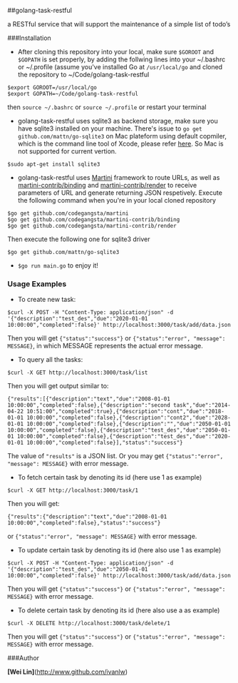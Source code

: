 ##golang-task-restful


a RESTful service that will support the maintenance of a simple list of todo’s

###Installation

- After cloning this repository into your local, make sure `$GOROOT` and `$GOPATH` is set properly, by adding the follwing lines into your ~/.bashrc or ~/.profile (assume you've installed Go at `/usr/local/go` and cloned the repository to ~/Code/golang-task-restful
```
$export GOROOT=/usr/local/go
$export GOPATH=~/Code/golang-task-restful
```
then `source ~/.bashrc` or `source ~/.profile` or restart your terminal

- golang-task-restful uses sqlite3 as backend storage, make sure you have sqlite3 installed on your machine. There's issue to `go get github.com/mattn/go-sqlite3` on Mac plateform using default copmiler, which is the command line tool of Xcode, please refer [here](https://github.com/mattn/go-sqlite3/issues/45). So Mac is not supported for current vertion.
```
$sudo apt-get install sqlite3
```

- golang-task-restful uses [Martini](http://martini.codegangsta.io) framework to route URLs, as well as [martini-contrib/binding](https://github.com/codegangsta/martini-contrib/tree/master/binding) and [martini-contrib/render](https://github.com/codegangsta/martini-contrib/tree/master/render) to receive parameters of URL and generate returning JSON respetively.
Execute the following command when you're in your local cloned repository
```
$go get github.com/codegangsta/martini
$go get github.com/codegangsta/martini-contrib/binding
$go get github.com/codegangsta/martini-contrib/render
```
Then execute the following one for sqlite3 driver
```
$go get github.com/mattn/go-sqlite3
```
- `$go run main.go` to enjoy it!

### Usage Examples


- To create new task:
```
$curl -X POST -H "Content-Type: application/json" -d '{"description":"test_des","due":"2020-01-01 10:00:00","completed":false}' http://localhost:3000/task/add/data.json
```
Then you will get `{"status":"success"}` or `{"status":"error", "message": MESSAGE}`, in which MESSAGE represents the actual error message.

- To query all the tasks:
```
$curl -X GET http://localhost:3000/task/list
```
Then you will get output similar to:
```
{"results":[{"description":"text","due":"2008-01-01 10:00:00","completed":false},{"description":"second task","due":"2014-04-22 10:51:00","completed":true},{"description":"cont","due":"2018-01-01 10:00:00","completed":false},{"description":"cont2","due":"2028-01-01 10:00:00","completed":false},{"description":"","due":"2050-01-01 10:00:00","completed":false},{"description":"test_des","due":"2050-01-01 10:00:00","completed":false},{"description":"test_des","due":"2020-01-01 10:00:00","completed":false}],"status":"success"}
```
The value of `"results"` is a JSON list. Or you may get `{"status":"error", "message": MESSAGE}` with error message.

- To fetch certain task by denoting its id (here use 1 as example)
```
$curl -X GET http://localhost:3000/task/1
```
Then you will get:
```
{"results":{"description":"text","due":"2008-01-01 10:00:00","completed":false},"status":"success"}
```
or `{"status":"error", "message": MESSAGE}` with error message.

- To update certain task by denoting its id (here also use 1 as example)
```
$curl -X POST -H "Content-Type: application/json" -d '{"description":"test_des","due":"2050-01-01 10:00:00","completed":false}' http://localhost:3000/task/add/data.json
```
Then you will get `{"status":"success"}` or `{"status":"error", "message": MESSAGE}` with error message.


- To delete certain task by denoting its id (here also use a as example)
```
$curl -X DELETE http://localhost:3000/task/delete/1
```
Then you will get `{"status":"success"}` or `{"status":"error", "message": MESSAGE}` with error message.


###Author

**[Wei Lin]**(http://www.github.com/ivanlw)


